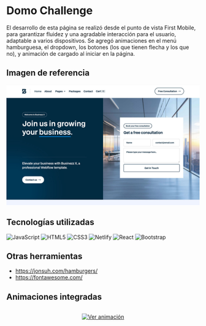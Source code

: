 # Domo Challenge
El desarrollo de esta página se realizó desde el punto de vista First Mobile, para garantizar fluidez y una agradable interacción para el usuario, adaptable a varios dispositivos. Se agregó animaciones en el menú hamburguesa, el dropdown, los botones (los que tienen flecha y los que no), y animación de cargado al iniciar en la página.

## Imagen de referencia
![Challenge imagen 4](./_ref/test-4.jpeg)

## Tecnologías utilizadas 
![JavaScript](https://img.shields.io/badge/javascript-%23323330.svg?style=for-the-badge&logo=javascript&logoColor=%23F7DF1E) ![HTML5](https://img.shields.io/badge/html5-%23E34F26.svg?style=for-the-badge&logo=html5&logoColor=white) ![CSS3](https://img.shields.io/badge/css3-%231572B6.svg?style=for-the-badge&logo=css3&logoColor=white) ![Netlify](https://img.shields.io/badge/netlify-%23000000.svg?style=for-the-badge&logo=netlify&logoColor=#00C7B7) ![React](https://img.shields.io/badge/react-%2320232a.svg?style=for-the-badge&logo=react&logoColor=%2361DAFB) ![Bootstrap](https://img.shields.io/badge/bootstrap-%238511FA.svg?style=for-the-badge&logo=bootstrap&logoColor=white)

## Otras herramientas 
- <https://jonsuh.com/hamburgers/>
- <https://fontawesome.com/>

## Animaciones integradas

<div style="display: flex; justify-content: center;">

[![Ver animación](https://img.youtube.com/vi/lbMbLAuCwpI/0.jpg)](https://youtube.com/shorts/lbMbLAuCwpI)

</div>
